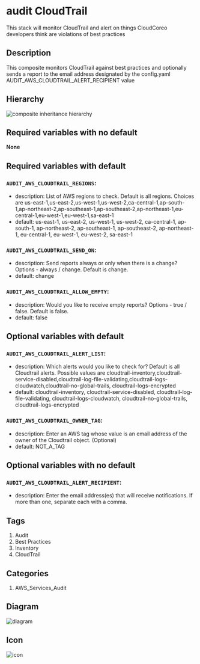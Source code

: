 audit CloudTrail
============================
This stack will monitor CloudTrail and alert on things CloudCoreo developers think are violations of best practices


## Description
This composite monitors CloudTrail against best practices and optionally sends a report to the email address designated by the config.yaml AUDIT&#95;AWS&#95;CLOUDTRAIL&#95;ALERT&#95;RECIPIENT value


## Hierarchy
![composite inheritance hierarchy](https://raw.githubusercontent.com/CloudCoreo/audit-aws-cloudtrail/master/images/hierarchy.png "composite inheritance hierarchy")



## Required variables with no default

**None**


## Required variables with default

### `AUDIT_AWS_CLOUDTRAIL_REGIONS`:
  * description: List of AWS regions to check. Default is all regions. Choices are us-east-1,us-east-2,us-west-1,us-west-2,ca-central-1,ap-south-1,ap-northeast-2,ap-southeast-1,ap-southeast-2,ap-northeast-1,eu-central-1,eu-west-1,eu-west-1,sa-east-1
  * default: us-east-1, us-east-2, us-west-1, us-west-2, ca-central-1, ap-south-1, ap-northeast-2, ap-southeast-1, ap-southeast-2, ap-northeast-1, eu-central-1, eu-west-1, eu-west-2, sa-east-1

### `AUDIT_AWS_CLOUDTRAIL_SEND_ON`:
  * description: Send reports always or only when there is a change? Options - always / change. Default is change.
  * default: change

### `AUDIT_AWS_CLOUDTRAIL_ALLOW_EMPTY`:
  * description: Would you like to receive empty reports? Options - true / false. Default is false.
  * default: false


## Optional variables with default

### `AUDIT_AWS_CLOUDTRAIL_ALERT_LIST`:
  * description: Which alerts would you like to check for? Default is all Cloudtrail alerts. Possible values are cloudtrail-inventory,cloudtrail-service-disabled,cloudtrail-log-file-validating,cloudtrail-logs-cloudwatch,cloudtrail-no-global-trails, cloudtrail-logs-encrypted
  * default: cloudtrail-inventory, cloudtrail-service-disabled, cloudtrail-log-file-validating, cloudtrail-logs-cloudwatch, cloudtrail-no-global-trails, cloudtrail-logs-encrypted

### `AUDIT_AWS_CLOUDTRAIL_OWNER_TAG`:
  * description: Enter an AWS tag whose value is an email address of the owner of the Cloudtrail object. (Optional)
  * default: NOT_A_TAG


## Optional variables with no default

### `AUDIT_AWS_CLOUDTRAIL_ALERT_RECIPIENT`:
  * description: Enter the email address(es) that will receive notifications. If more than one, separate each with a comma.

## Tags
1. Audit
1. Best Practices
1. Inventory
1. CloudTrail


## Categories
1. AWS_Services_Audit



## Diagram
![diagram](https://raw.githubusercontent.com/CloudCoreo/audit-aws-cloudtrail/master/images/diagram.png "diagram")


## Icon
![icon](https://raw.githubusercontent.com/CloudCoreo/audit-aws-cloudtrail/master/images/icon.png "icon")


